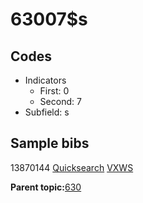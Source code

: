 # 63007$s

## Codes

-   Indicators
    -   First: 0
    -   Second: 7
-   Subfield: s

## Sample bibs

13870144 [Quicksearch](https://search.library.yale.edu/catalog/13870144) [VXWS](http://prodorbis.library.yale.edu:7014/vxws/GetHoldingsService?bibId=13870144)

**Parent topic:**[630](../../tags/630/630.md)

